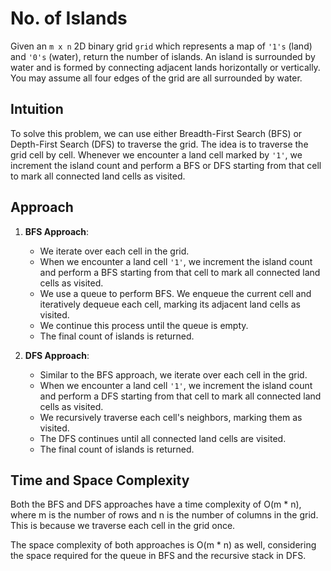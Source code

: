 # No. of Islands

Given an `m x n` 2D binary grid `grid` which represents a map of `'1's` (land) and `'0's` (water), return the number of islands. An island is surrounded by water and is formed by connecting adjacent lands horizontally or vertically. You may assume all four edges of the grid are all surrounded by water.

## Intuition
To solve this problem, we can use either Breadth-First Search (BFS) or Depth-First Search (DFS) to traverse the grid. The idea is to traverse the grid cell by cell. Whenever we encounter a land cell marked by `'1'`, we increment the island count and perform a BFS or DFS starting from that cell to mark all connected land cells as visited.

## Approach
1. **BFS Approach**:
   - We iterate over each cell in the grid.
   - When we encounter a land cell `'1'`, we increment the island count and perform a BFS starting from that cell to mark all connected land cells as visited.
   - We use a queue to perform BFS. We enqueue the current cell and iteratively dequeue each cell, marking its adjacent land cells as visited.
   - We continue this process until the queue is empty.
   - The final count of islands is returned.

2. **DFS Approach**:
   - Similar to the BFS approach, we iterate over each cell in the grid.
   - When we encounter a land cell `'1'`, we increment the island count and perform a DFS starting from that cell to mark all connected land cells as visited.
   - We recursively traverse each cell's neighbors, marking them as visited.
   - The DFS continues until all connected land cells are visited.
   - The final count of islands is returned.

## Time and Space Complexity
Both the BFS and DFS approaches have a time complexity of O(m * n), where m is the number of rows and n is the number of columns in the grid. This is because we traverse each cell in the grid once.

The space complexity of both approaches is O(m * n) as well, considering the space required for the queue in BFS and the recursive stack in DFS.